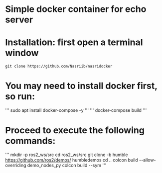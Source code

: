 # Simple docker container for echo server
# Installation: first open a terminal window 
```
git clone https://github.com/Nasriib/nasridocker
```
# You may need to install docker first, so run:

'''
sudo apt install docker-compose -y
'''
'''
docker-compose build
'''
# Proceed to execute the following commands:
'''
mkdir -p ros2_ws/src
cd ros2_ws/src
git clone -b humble https://github.com/ros2/demos/  humbledemos
cd ..
colcon build --allow-overriding demo_nodes_py
colcon build --sym
'''

